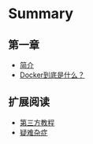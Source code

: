# Summary

## 第一章

* [简介](README.md)
* [Docker到底是什么？](dockerdao-di-shi-shi-yao-ff1f.md)

## 扩展阅读

* [第三方教程](kuo-zhan-yue-du/di-san-fang-jiao-cheng.md)
* [疑难杂症](kuo-zhan-yue-du/yi-nan-za-zheng.md)

